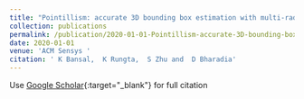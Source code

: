 ```yaml
---
title: "Pointillism: accurate 3D bounding box estimation with multi-radars"
collection: publications
permalink: /publication/2020-01-01-Pointillism-accurate-3D-bounding-box-estimation-with-multi-radars
date: 2020-01-01
venue: 'ACM Sensys '
citation: ' K Bansal,  K Rungta,  S Zhu and  D Bharadia'
---
```

Use [Google Scholar](https://scholar.google.com/scholar?q=Pointillism:+accurate+3D+bounding+box+estimation+with+multi+radars){:target="_blank"} for full citation